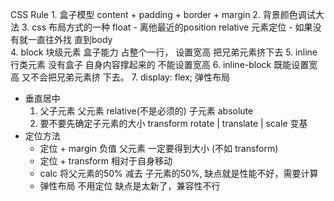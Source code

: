 CSS Rule
    1. 盒子模型 content + padding + border + margin
    2. 背景颜色调试大法
    3. css 布局方式的一种 float
        - 离他最近的position relative 元素定位 
        - 如果没有就一直往外找 直到body  
    4. block 块级元素 盒子能力 占整个一行， 设置宽高 把兄弟元素挤下去
    5. inline 行类元素 没有盒子 自身内容撑起来的 不能设置宽高
    6. inline-block 既能设置宽高 又不会把兄弟元素挤
    下去。
    7. display: flex; 弹性布局
- 垂直居中
    1. 父子元素
        父元素 relative(不是必须的)
        子元素 absolute
    2. 要不要先确定子元素的大小 
        transform rotate | translate | scale
        变基 
- 定位方法
    - 定位 + margin 负值
        父元素 一定要得到大小 (不如 transform)
    - 定位 + transform
        相对于自身移动
    - calc 将父元素的50% 减去 子元素的50%, 缺点就是性能不好，需要计算
    - 弹性布局
        不用定位 
        缺点是太新了，兼容性不行






